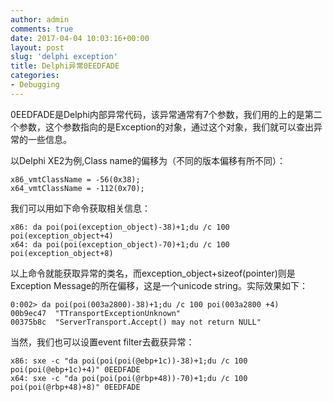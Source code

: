```yaml
---
author: admin
comments: true
date: 2017-04-04 10:03:16+00:00
layout: post
slug: 'delphi exception'
title: Delphi异常0EEDFADE
categories:
- Debugging
---
```


0EEDFADE是Delphi内部异常代码，该异常通常有7个参数，我们用的上的是第二个参数，这个参数指向的是Exception的对象，通过这个对象，我们就可以查出异常的一些信息。

以Delphi XE2为例,Class name的偏移为（不同的版本偏移有所不同）：  
```
x86_vmtClassName = -56(0x38);
x64_vmtClassName = -112(0x70);
```

我们可以用如下命令获取相关信息：  
```
x86: da poi(poi(exception_object)-38)+1;du /c 100 poi(exception_object+4)  
x64: da poi(poi(exception_object)-70)+1;du /c 100 poi(exception_object+8)  

```

以上命令就能获取异常的类名，而exception_object+sizeof(pointer)则是Exception Message的所在偏移，这是一个unicode string。实际效果如下：

```
0:002> da poi(poi(003a2800)-38)+1;du /c 100 poi(003a2800 +4)
00b9ec47  "TTransportExceptionUnknown"
00375b8c  "ServerTransport.Accept() may not return NULL"
```

当然，我们也可以设置event filter去截获异常：  
```
x86: sxe -c "da poi(poi(poi(@ebp+1c))-38)+1;du /c 100 poi(poi(@ebp+1c)+4)" 0EEDFADE
x64: sxe -c "da poi(poi(poi(@rbp+48))-70)+1;du /c 100 poi(poi(@rbp+48)+8)" 0EEDFADE
```
